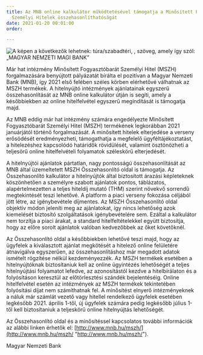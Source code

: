 ```yaml
---
title: Az MNB online kalkulátor működtetésével támogatja a Minősített Fogyasztóbarát
  Személyi Hitelek összehasonlíthatóságát
date: 2021-01-20 00:01:00
order: 

---
```

![A képen a következők lehetnek: túra/szabadtéri, , szöveg, amely így szól: „MAGYAR NEMZETI MAGI BANK”](https://scontent-vie1-1.xx.fbcdn.net/v/t1.0-9/140758618_1135545613544942_9015094865751815990_n.png?_nc_cat=111&ccb=2&_nc_sid=730e14&_nc_ohc=cqGsZZb6vEwAX_Jr9sK&_nc_ht=scontent-vie1-1.xx&oh=4e9b7bd6147aaef7fb2aa44f4436ab1e&oe=60364CF5)

Már hat intézmény Minősített Fogyasztóbarát Személyi Hitel (MSZH) forgalmazására benyújtott pályázatát bírálta el pozitívan a Magyar Nemzeti Bank (MNB), így 2021 első felében széles körben elérhetővé válhatnak az MSZH termékek. A hitelnyújtó intézmények ajánlatainak egyszerű összehasonlítását az MNB online kalkulátor útján is segíti, amely a későbbiekben az online hitelfelvétel egyszerű megindítását is támogatja majd.

Az MNB eddig már hat intézmény számára engedélyezte Minősített Fogyasztóbarát Személyi Hitel (MSZH) termékének legkorábban 2021 januárjától történő forgalmazását. A minősített hitelek elterjedése a verseny erősödését eredményezheti, támogathatja a megfelelő ügyféltájékoztatást, a hitelezéshez kapcsolódó határidők rövidülését, valamint ösztönözheti a teljesörű online hitelfelvételi folyamatok széleskörű elterjedését.

A hitelnyújtói ajánlatok pártatlan, nagy pontosságú összehasonlítását az MNB által üzemeltetett MSZH Összehasonlító oldal is támogatja. Az Összehasonlító kalkulátor a hitelnyújtók által biztosított árazási képleteknek köszönhetően a személyre szabott ajánlatok pontos, táblázatos, alapértelmezetten a teljes hiteldíj mutató (THM) szerint növekvő sorrendű megtekintését teszi lehetővé. A platform a piaci verseny fokozása céljából jött létre, az igénybevétele díjmentes. Az MSZH Összehasonlító oldal objektív módon jeleníti meg az ajánlatokat, így nincs lehetőség azok kiemelését biztosító szolgáltatások igénybevételére sem. Ezáltal a kalkulátor nem torzítja a piaci árakat, a standard hitelfeltételekkel együtt biztosítja, hogy az előre sorolt ajánlatok valóban kedvezőbbek az őket követőknél.

Az Összehasonlító oldal a későbbiekben lehetővé teszi majd, hogy az ügyfelek a kiválasztott ajánlat megkötését a hitelező online felületére átnavigálva egyszerűen, az összehasonlításhoz már megadott adatok ismételt rögzítése nélkül kezdeményezzék. Az MSZH termékek esetében a hitelnyújtóknak biztosítaniuk kell az online ügyintézés lehetőségét a teljes hitelnyújtási folyamatot lefedve, az azonosítástól kezdve a hitelbírálaton és a folyósításon keresztül az előtörlesztési szándék bejelentéséig. Online hitelfelvétel esetén az intézmények az MSZH termékek tekintetében folyósítási díjat nem számíthatnak fel. A minősítést elnyerő intézményeknek a náluk már számlát vezető vagy hitellel rendelkező ügyfelek esetében legkésőbb 2021. április 1-től, új ügyfelek számára pedig legkésőbb július 1-től kell biztosítaniuk a teljeskörű online hitelnyújtás lehetőségét.

Az Összehasonlító oldal és a minősítéssel kapcsolatos további információk az alábbi linken érhetők el: [http://www.mnb.hu/mszh/](http://www.mnb.hu/mszh/ "http://www.mnb.hu/mszh/").

Magyar Nemzeti Bank